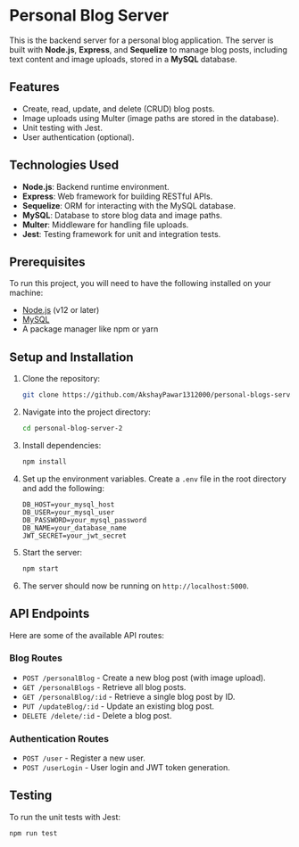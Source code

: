 # Personal Blog Server

This is the backend server for a personal blog application. The server is built with **Node.js**, **Express**, and **Sequelize** to manage blog posts, including text content and image uploads, stored in a **MySQL** database.

## Features

- Create, read, update, and delete (CRUD) blog posts.
- Image uploads using Multer (image paths are stored in the database).
- Unit testing with Jest.
- User authentication (optional).
  
## Technologies Used

- **Node.js**: Backend runtime environment.
- **Express**: Web framework for building RESTful APIs.
- **Sequelize**: ORM for interacting with the MySQL database.
- **MySQL**: Database to store blog data and image paths.
- **Multer**: Middleware for handling file uploads.
- **Jest**: Testing framework for unit and integration tests.

## Prerequisites

To run this project, you will need to have the following installed on your machine:

- [Node.js](https://nodejs.org/en/) (v12 or later)
- [MySQL](https://www.mysql.com/)
- A package manager like npm or yarn

## Setup and Installation

1. Clone the repository:

    ```bash
    git clone https://github.com/AkshayPawar1312000/personal-blogs-server-2.git
    ```

2. Navigate into the project directory:

    ```bash
    cd personal-blog-server-2
    ```

3. Install dependencies:

    ```bash
    npm install
    ```

4. Set up the environment variables. Create a `.env` file in the root directory and add the following:

    ```env
    DB_HOST=your_mysql_host
    DB_USER=your_mysql_user
    DB_PASSWORD=your_mysql_password
    DB_NAME=your_database_name
    JWT_SECRET=your_jwt_secret
    ```


5. Start the server:

    ```bash
    npm start
    ```

6. The server should now be running on `http://localhost:5000`.

## API Endpoints

Here are some of the available API routes:

### Blog Routes

- `POST /personalBlog` - Create a new blog post (with image upload).
- `GET /personalBlogs` - Retrieve all blog posts.
- `GET /personalBlog/:id` - Retrieve a single blog post by ID.
- `PUT /updateBlog/:id` - Update an existing blog post.
- `DELETE /delete/:id` - Delete a blog post.

### Authentication Routes

- `POST /user` - Register a new user.
- `POST /userLogin` - User login and JWT token generation.

## Testing

To run the unit tests with Jest:

```bash
npm run test
